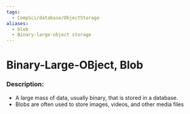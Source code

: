```yaml
---
tags:
  - CompSci/database/ObjectStorage
aliases:
  - blob
  - Binary-large-object storage
---
```

# Binary-Large-OBject, Blob
### Description:
- A large mass of data, usually binary, that is stored in a database. 
- Blobs are often used to store images, videos, and other media files

